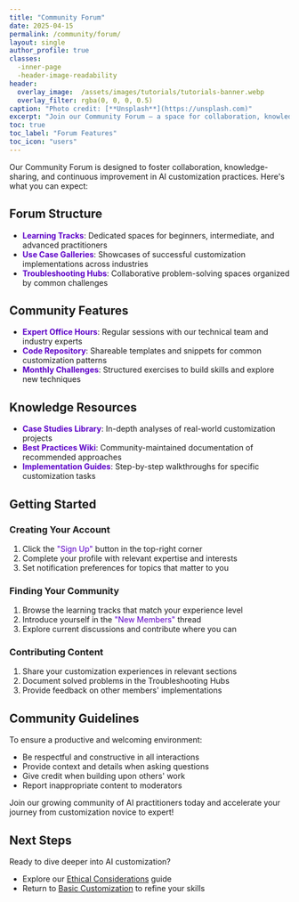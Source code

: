 ```yaml
---
title: "Community Forum"
date: 2025-04-15
permalink: /community/forum/
layout: single
author_profile: true  
classes:
  -inner-page
  -header-image-readability
header:
  overlay_image:  /assets/images/tutorials/tutorials-banner.webp
  overlay_filter: rgba(0, 0, 0, 0.5)
caption: "Photo credit: [**Unsplash**](https://unsplash.com)"
excerpt: "Join our Community Forum — a space for collaboration, knowledge-sharing, and advancing AI customization together."
toc: true
toc_label: "Forum Features"
toc_icon: "users"
---
```




Our Community Forum is designed to foster collaboration, knowledge-sharing, and continuous improvement in AI customization practices. Here's what you can expect:

## Forum Structure
- <span style="color:#5c00c7;">**Learning Tracks**</span>: Dedicated spaces for beginners, intermediate, and advanced practitioners
- <span style="color:#5c00c7;">**Use Case Galleries**</span>: Showcases of successful customization implementations across industries
- <span style="color:#5c00c7;">**Troubleshooting Hubs**</span>: Collaborative problem-solving spaces organized by common challenges

## Community Features
- <span style="color:#5c00c7;">**Expert Office Hours**</span>: Regular sessions with our technical team and industry experts
- <span style="color:#5c00c7;">**Code Repository**</span>: Shareable templates and snippets for common customization patterns
- <span style="color:#5c00c7;">**Monthly Challenges**</span>: Structured exercises to build skills and explore new techniques

## Knowledge Resources
- <span style="color:#5c00c7;">**Case Studies Library**</span>: In-depth analyses of real-world customization projects
- <span style="color:#5c00c7;">**Best Practices Wiki**</span>: Community-maintained documentation of recommended approaches
- <span style="color:#5c00c7;">**Implementation Guides**</span>: Step-by-step walkthroughs for specific customization tasks

## Getting Started

### Creating Your Account
1. Click the <span style="color:#5c00c7;">"Sign Up"</span> button in the top-right corner
2. Complete your profile with relevant expertise and interests
3. Set notification preferences for topics that matter to you

### Finding Your Community
1. Browse the learning tracks that match your experience level
2. Introduce yourself in the <span style="color:#5c00c7;">"New Members"</span> thread
3. Explore current discussions and contribute where you can

### Contributing Content
1. Share your customization experiences in relevant sections
2. Document solved problems in the Troubleshooting Hubs
3. Provide feedback on other members' implementations

## Community Guidelines

To ensure a productive and welcoming environment:

- Be respectful and constructive in all interactions
- Provide context and details when asking questions
- Give credit when building upon others' work
- Report inappropriate content to moderators

Join our growing community of AI practitioners today and accelerate your journey from customization novice to expert!

## Next Steps

Ready to dive deeper into AI customization?
- Explore our [Ethical Considerations](/tutorials/ethical-considerations/) guide
- Return to [Basic Customization](/tutorials/basic-customization/) to refine your skills